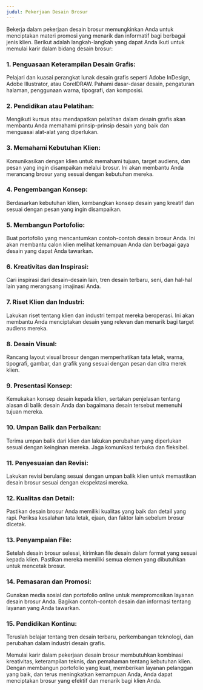 ```yaml
---
judul: Pekerjaan Desain Brosur
---
```


Bekerja dalam pekerjaan desain brosur memungkinkan Anda untuk menciptakan materi promosi yang menarik dan informatif bagi berbagai jenis klien. Berikut adalah langkah-langkah yang dapat Anda ikuti untuk memulai karir dalam bidang desain brosur:

### 1. **Penguasaan Keterampilan Desain Grafis:**

Pelajari dan kuasai perangkat lunak desain grafis seperti Adobe InDesign, Adobe Illustrator, atau CorelDRAW. Pahami dasar-dasar desain, pengaturan halaman, penggunaan warna, tipografi, dan komposisi.

### 2. **Pendidikan atau Pelatihan:**

Mengikuti kursus atau mendapatkan pelatihan dalam desain grafis akan membantu Anda memahami prinsip-prinsip desain yang baik dan menguasai alat-alat yang diperlukan.

### 3. **Memahami Kebutuhan Klien:**

Komunikasikan dengan klien untuk memahami tujuan, target audiens, dan pesan yang ingin disampaikan melalui brosur. Ini akan membantu Anda merancang brosur yang sesuai dengan kebutuhan mereka.

### 4. **Pengembangan Konsep:**

Berdasarkan kebutuhan klien, kembangkan konsep desain yang kreatif dan sesuai dengan pesan yang ingin disampaikan.

### 5. **Membangun Portofolio:**

Buat portofolio yang mencantumkan contoh-contoh desain brosur Anda. Ini akan membantu calon klien melihat kemampuan Anda dan berbagai gaya desain yang dapat Anda tawarkan.

### 6. **Kreativitas dan Inspirasi:**

Cari inspirasi dari desain-desain lain, tren desain terbaru, seni, dan hal-hal lain yang merangsang imajinasi Anda.

### 7. **Riset Klien dan Industri:**

Lakukan riset tentang klien dan industri tempat mereka beroperasi. Ini akan membantu Anda menciptakan desain yang relevan dan menarik bagi target audiens mereka.

### 8. **Desain Visual:**

Rancang layout visual brosur dengan memperhatikan tata letak, warna, tipografi, gambar, dan grafik yang sesuai dengan pesan dan citra merek klien.

### 9. **Presentasi Konsep:**

Kemukakan konsep desain kepada klien, sertakan penjelasan tentang alasan di balik desain Anda dan bagaimana desain tersebut memenuhi tujuan mereka.

### 10. **Umpan Balik dan Perbaikan:**

Terima umpan balik dari klien dan lakukan perubahan yang diperlukan sesuai dengan keinginan mereka. Jaga komunikasi terbuka dan fleksibel.

### 11. **Penyesuaian dan Revisi:**

Lakukan revisi berulang sesuai dengan umpan balik klien untuk memastikan desain brosur sesuai dengan ekspektasi mereka.

### 12. **Kualitas dan Detail:**

Pastikan desain brosur Anda memiliki kualitas yang baik dan detail yang rapi. Periksa kesalahan tata letak, ejaan, dan faktor lain sebelum brosur dicetak.

### 13. **Penyampaian File:**

Setelah desain brosur selesai, kirimkan file desain dalam format yang sesuai kepada klien. Pastikan mereka memiliki semua elemen yang dibutuhkan untuk mencetak brosur.

### 14. **Pemasaran dan Promosi:**

Gunakan media sosial dan portofolio online untuk mempromosikan layanan desain brosur Anda. Bagikan contoh-contoh desain dan informasi tentang layanan yang Anda tawarkan.

### 15. **Pendidikan Kontinu:**

Teruslah belajar tentang tren desain terbaru, perkembangan teknologi, dan perubahan dalam industri desain grafis.

Memulai karir dalam pekerjaan desain brosur membutuhkan kombinasi kreativitas, keterampilan teknis, dan pemahaman tentang kebutuhan klien. Dengan membangun portofolio yang kuat, memberikan layanan pelanggan yang baik, dan terus meningkatkan kemampuan Anda, Anda dapat menciptakan brosur yang efektif dan menarik bagi klien Anda.
